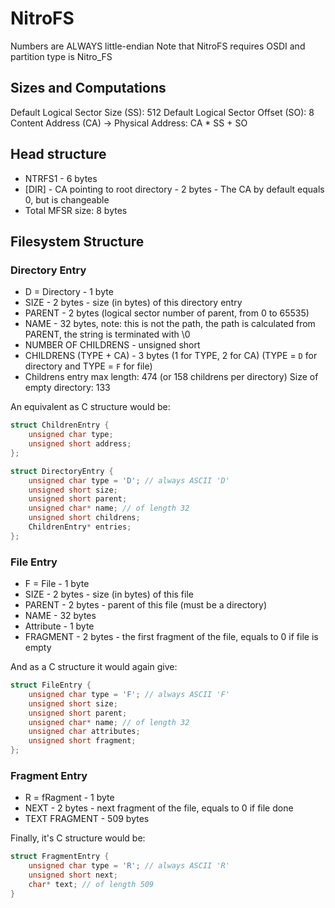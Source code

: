 # NitroFS
Numbers are ALWAYS little-endian
Note that NitroFS requires OSDI and partition type is Nitro_FS

## Sizes and Computations
Default Logical Sector Size (SS): 512
Default Logical Sector Offset (SO): 8
Content Address (CA) -> Physical Address: CA * SS + SO

## Head structure
- NTRFS1 - 6 bytes
- [DIR] - CA pointing to root directory - 2 bytes - The CA by default equals 0, but is changeable
- Total MFSR size: 8 bytes

## Filesystem Structure

### Directory Entry
- D = Directory - 1 byte
- SIZE - 2 bytes - size (in bytes) of this directory entry
- PARENT - 2 bytes (logical sector number of parent, from 0 to 65535)
- NAME - 32 bytes, note: this is not the path, the path is calculated from PARENT, the string is terminated with \0
- NUMBER OF CHILDRENS - unsigned short
- CHILDRENS (TYPE + CA) - 3 bytes (1 for TYPE, 2 for CA) (TYPE = `D` for directory and TYPE = `F` for file)
- Childrens entry max length: 474 (or 158 childrens per directory)
Size of empty directory: 133

An equivalent as C structure would be:
```c
struct ChildrenEntry {
	unsigned char type;
	unsigned short address;
};

struct DirectoryEntry {
	unsigned char type = 'D'; // always ASCII 'D'
	unsigned short size;
	unsigned short parent;
	unsigned char* name; // of length 32
	unsigned short childrens;
	ChildrenEntry* entries;
};
```

### File Entry
- F = File - 1 byte
- SIZE - 2 bytes - size (in bytes) of this file
- PARENT - 2 bytes - parent of this file (must be a directory)
- NAME - 32 bytes
- Attribute - 1 byte
- FRAGMENT - 2 bytes - the first fragment of the file, equals to 0 if file is empty

And as a C structure it would again give:
```c
struct FileEntry {
	unsigned char type = 'F'; // always ASCII 'F'
	unsigned short size;
	unsigned short parent;
	unsigned char* name; // of length 32
	unsigned char attributes;
	unsigned short fragment;
};
```

### Fragment Entry
- R = fRagment - 1 byte
- NEXT - 2 bytes - next fragment of the file, equals to 0 if file done
- TEXT FRAGMENT - 509 bytes

Finally, it's C structure would be:
```c
struct FragmentEntry {
	unsigned char type = 'R'; // always ASCII 'R'
	unsigned short next;
	char* text; // of length 509
}
```